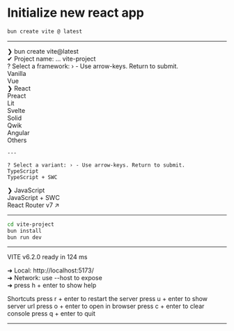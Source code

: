 # Initialize new react app

```bash
bun create vite @ latest
```

---

❯ bun create vite@latest  
✔ Project name: … vite-project  
? Select a framework: › - Use arrow-keys. Return to submit.  
    Vanilla  
    Vue  
❯   React  
    Preact  
    Lit  
    Svelte  
    Solid  
    Qwik  
    Angular  
    Others  

    ---

    ? Select a variant: › - Use arrow-keys. Return to submit.  
    TypeScript  
    TypeScript + SWC  
❯   JavaScript  
    JavaScript + SWC  
    React Router v7 ↗  

---

```bash
cd vite-project
bun install
bun run dev
```

---  
  VITE v6.2.0  ready in 124 ms

  ➜  Local:   http://localhost:5173/  
  ➜  Network: use --host to expose  
  ➜  press h + enter to show help  

  Shortcuts
  press r + enter to restart the server
  press u + enter to show server url
  press o + enter to open in browser
  press c + enter to clear console
  press q + enter to quit  

---  
